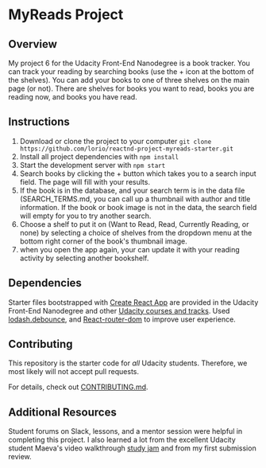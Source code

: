 # MyReads Project

## Overview

My project 6 for the Udacity Front-End Nanodegree is a book tracker. You can track your reading by searching books (use the + icon at the bottom of the shelves). You can add your books to one of three shelves on the main page (or not). There are shelves for books you want to read, books you are reading now, and books you have read.

## Instructions

1. Download or clone the project to your computer 
`git clone https://github.com/lorio/reactnd-project-myreads-starter.git`
2. Install all project dependencies with `npm install`
3. Start the development server with `npm start`
4. Search books by clicking the + button which takes you to a search input field. The page will fill with your results.
5. If the book is in the database, and your search term is in the data file (SEARCH_TERMS.md, you can call up a thumbnail with author and title information. If the book or book image is not in the data, the search field will empty for you to try another search.
6. Choose a shelf to put it on (Want to Read, Read, Currently Reading, or none) by selecting a choice of shelves from the dropdown menu at the bottom right corner of the book's thumbnail image.
7. when you open the app again, your can update it with your reading activity by selecting another bookshelf. 

## Dependencies
Starter files bootstrapped with [Create React App](https://github.com/facebookincubator/create-react-app) are provided in the Udacity Front-End Nanodegree and other [Udacity courses and tracks](https://www.udacity.com/courses/all). Used [lodash.debounce](https://www.npmjs.com/package/lodash.debounce),  and [React-router-dom](https://www.npmjs.com/package/react-router-dom) to improve user experience.

## Contributing

This repository is the starter code for _all_ Udacity students. Therefore, we most likely will not accept pull requests.

For details, check out [CONTRIBUTING.md](CONTRIBUTING.md).

## Additional Resources
Student forums on Slack, lessons, and a mentor session were helpful in completing this project. I also learned a lot from the excellent Udacity student Maeva's video walkthrough [study jam](https://www.youtube.com/watch?v=i6L2jLHV9j8&feature=youtu.be) and from my first submission review.

